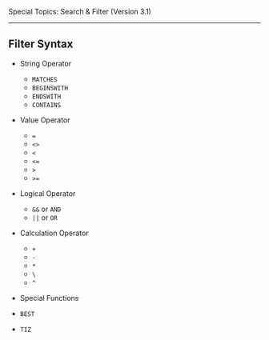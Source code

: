 Special Topics: Search & Filter (Version 3.1)
****



## Filter Syntax 

* String Operator
  * `MATCHES`
  * `BEGINSWITH`
  * `ENDSWITH`
  * `CONTAINS`

* Value Operator
  * `=`
  * `<>` 
  * `<`
  * `<=`
  * `>`
  * `>=`

* Logical Operator
  * `&&` or `AND`
  * `||` or `OR`

* Calculation Operator
  * `+`
  * `-`
  * `*`
  * `\`
  * `^`

* Special Functions
 * `BEST`
 * `TIZ`
